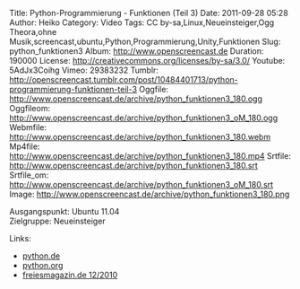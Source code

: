 Title: Python-Programmierung - Funktionen (Teil 3)
Date: 2011-09-28 05:28
Author: Heiko
Category: Video
Tags: CC by-sa,Linux,Neueinsteiger,Ogg Theora,ohne Musik,screencast,ubuntu,Python,Programmierung,Unity,Funktionen
Slug: python_funktionen3
Album: http://www.openscreencast.de
Duration: 190000
License: http://creativecommons.org/licenses/by-sa/3.0/
Youtube: 5AdJx3Coihg
Vimeo: 29383232
Tumblr: http://openscreencast.tumblr.com/post/10484401713/python-programmierung-funktionen-teil-3
Oggfile: http://www.openscreencast.de/archive/python_funktionen3_180.ogg
Oggfileom: http://www.openscreencast.de/archive/python_funktionen3_oM_180.ogg
Webmfile: http://www.openscreencast.de/archive/python_funktionen3_180.webm
Mp4file: http://www.openscreencast.de/archive/python_funktionen3_180.mp4
Srtfile: http://www.openscreencast.de/archive/python_funktionen3_180.srt
Srtfile_om: http://www.openscreencast.de/archive/python_funktionen3_oM_180.srt
Image: http://www.openscreencast.de/archive/python_funktionen3_180.png

Ausgangspunkt: Ubuntu 11.04  
Zielgruppe: Neueinsteiger  

Links:

  * [python.de](http://www.python.de "Link zu Python.de" )
  * [python.org](http://www.python.org "Link zu Python.org" )
  * [freiesmagazin.de 12/2010](http://www.freiesmagazin.de/freiesMagazin-2010-12 "Link zu freiesmagazin.de" )

